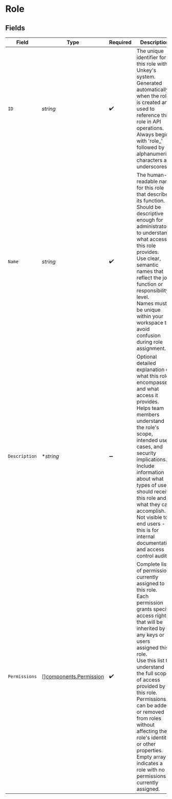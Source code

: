 # Role


## Fields

| Field                                                                                                                                                                                                                                                                                                                                                                                                                                   | Type                                                                                                                                                                                                                                                                                                                                                                                                                                    | Required                                                                                                                                                                                                                                                                                                                                                                                                                                | Description                                                                                                                                                                                                                                                                                                                                                                                                                             | Example                                                                                                                                                                                                                                                                                                                                                                                                                                 |
| --------------------------------------------------------------------------------------------------------------------------------------------------------------------------------------------------------------------------------------------------------------------------------------------------------------------------------------------------------------------------------------------------------------------------------------- | --------------------------------------------------------------------------------------------------------------------------------------------------------------------------------------------------------------------------------------------------------------------------------------------------------------------------------------------------------------------------------------------------------------------------------------- | --------------------------------------------------------------------------------------------------------------------------------------------------------------------------------------------------------------------------------------------------------------------------------------------------------------------------------------------------------------------------------------------------------------------------------------- | --------------------------------------------------------------------------------------------------------------------------------------------------------------------------------------------------------------------------------------------------------------------------------------------------------------------------------------------------------------------------------------------------------------------------------------- | --------------------------------------------------------------------------------------------------------------------------------------------------------------------------------------------------------------------------------------------------------------------------------------------------------------------------------------------------------------------------------------------------------------------------------------- |
| `ID`                                                                                                                                                                                                                                                                                                                                                                                                                                    | *string*                                                                                                                                                                                                                                                                                                                                                                                                                                | :heavy_check_mark:                                                                                                                                                                                                                                                                                                                                                                                                                      | The unique identifier for this role within Unkey's system.<br/>Generated automatically when the role is created and used to reference this role in API operations.<br/>Always begins with 'role_' followed by alphanumeric characters and underscores.<br/>                                                                                                                                                                             | role_1234567890abcdef                                                                                                                                                                                                                                                                                                                                                                                                                   |
| `Name`                                                                                                                                                                                                                                                                                                                                                                                                                                  | *string*                                                                                                                                                                                                                                                                                                                                                                                                                                | :heavy_check_mark:                                                                                                                                                                                                                                                                                                                                                                                                                      | The human-readable name for this role that describes its function.<br/>Should be descriptive enough for administrators to understand what access this role provides.<br/>Use clear, semantic names that reflect the job function or responsibility level.<br/>Names must be unique within your workspace to avoid confusion during role assignment.<br/>                                                                                | support.readonly                                                                                                                                                                                                                                                                                                                                                                                                                        |
| `Description`                                                                                                                                                                                                                                                                                                                                                                                                                           | **string*                                                                                                                                                                                                                                                                                                                                                                                                                               | :heavy_minus_sign:                                                                                                                                                                                                                                                                                                                                                                                                                      | Optional detailed explanation of what this role encompasses and what access it provides.<br/>Helps team members understand the role's scope, intended use cases, and security implications.<br/>Include information about what types of users should receive this role and what they can accomplish.<br/>Not visible to end users - this is for internal documentation and access control audits.<br/>                                  | Provides read-only access for customer support representatives to view user accounts and support tickets                                                                                                                                                                                                                                                                                                                                |
| `Permissions`                                                                                                                                                                                                                                                                                                                                                                                                                           | [][components.Permission](../../models/components/permission.md)                                                                                                                                                                                                                                                                                                                                                                        | :heavy_check_mark:                                                                                                                                                                                                                                                                                                                                                                                                                      | Complete list of permissions currently assigned to this role.<br/>Each permission grants specific access rights that will be inherited by any keys or users assigned this role.<br/>Use this list to understand the full scope of access provided by this role.<br/>Permissions can be added or removed from roles without affecting the role's identity or other properties.<br/>Empty array indicates a role with no permissions currently assigned.<br/> |                                                                                                                                                                                                                                                                                                                                                                                                                                         |